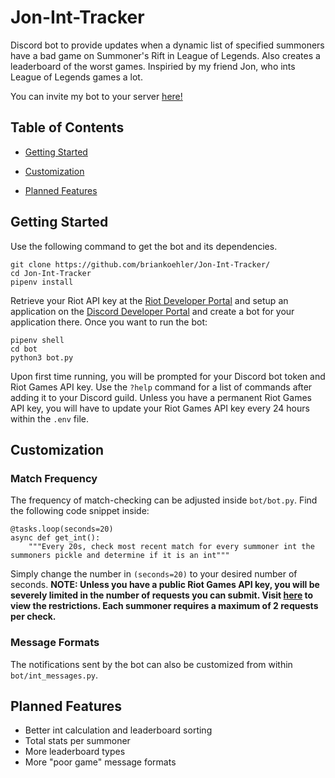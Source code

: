 # Jon-Int-Tracker
Discord bot to provide updates when a dynamic list of specified summoners have a bad game on Summoner's Rift in League of Legends.  Also creates a leaderboard of the worst games.  Inspiried by my friend Jon, who ints League of Legends games a lot.

You can invite my bot to your server [here!](https://discord.com/api/oauth2/authorize?client_id=769327183008235540&permissions=8&scope=bot)


## Table of Contents
- [Getting Started](https://github.com/briankoehler/Jon-Int-Tracker#getting-started)

- [Customization](https://github.com/briankoehler/Jon-Int-Tracker#customization)

- [Planned Features](https://github.com/briankoehler/Jon-Int-Tracker#planned-features)


## Getting Started
Use the following command to get the bot and its dependencies.
```
git clone https://github.com/briankoehler/Jon-Int-Tracker/
cd Jon-Int-Tracker
pipenv install
```
Retrieve your Riot API key at the [Riot Developer Portal](https://developer.riotgames.com/) and setup an application on the [Discord Developer Portal](https://discord.com/developers/docs/intro) and create a bot for your application there.  Once you want to run the bot:
```
pipenv shell
cd bot
python3 bot.py
```
Upon first time running, you will be prompted for your Discord bot token and Riot Games API key.  Use the ```?help``` command for a list of commands after adding it to your Discord guild.  Unless you have a permanent Riot Games API key, you will have to update your Riot Games API key every 24 hours within the ```.env``` file.


## Customization
### Match Frequency
The frequency of match-checking can be adjusted inside ```bot/bot.py```.  Find the following code snippet inside:
```
@tasks.loop(seconds=20)
async def get_int():
    """Every 20s, check most recent match for every summoner int the summoners pickle and determine if it is an int"""
```
Simply change the number in ```(seconds=20)``` to your desired number of seconds.  **NOTE: Unless you have a public Riot Games API key, you will be severely limited in the number of requests you can submit.  Visit [here](https://developer.riotgames.com/docs/portal#web-apis) to view the restrictions.  Each summoner requires a maximum of 2 requests per check.**

### Message Formats
The notifications sent by the bot can also be customized from within ```bot/int_messages.py```.


## Planned Features
* Better int calculation and leaderboard sorting
* Total stats per summoner
* More leaderboard types
* More "poor game" message formats
